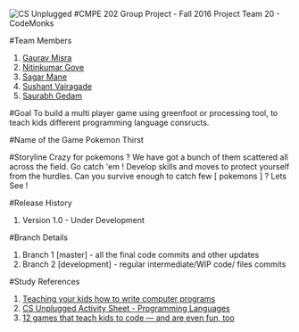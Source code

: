 ![CS Unplugged](http://csedadmin.webfactional.com/wp-content/uploads/2015/02/logo-330h-880w.png)
#CMPE 202 Group Project - Fall 2016
Project Team 20 - CodeMonks

#Team Members
1. [Gaurav Misra](https://github.com/GauravMisraSE)
2. [Nitinkumar Gove](https://github.com/Nitinkumar-Gove)
3. [Sagar Mane](https://github.com/Sagar-Mane?tab=overview&from=2016-08-01&to=2016-08-31&utf8=%E2%9C%93)
4. [Sushant Vairagade](https://github.com/sjsu-sushant)
5. [Saurabh Gedam](https://github.com/saurabhgedam)

#Goal
To build a multi player game using greenfoot or processing tool, to teach kids different programming language consructs.

#Name of the Game
Pokemon Thirst

#Storyline
Crazy for pokemons ? We have got a bunch of them scattered all across the field. Go catch 'em ! Develop skills and moves to protect yourself from the hurdles. Can you survive enough to catch few [ pokemons ] ? Lets See ! 

#Release History
1. Version 1.0 - Under Development

#Branch Details
1. Branch 1 [master] - all the final code commits and other updates
2. Branch 2 [development] - regular intermediate/WIP code/ files commits 

#Study References
1. [Teaching your kids how to write computer programs](http://marshallbrain.com/kids-programming.htm)
2. [CS Unplugged Activity Sheet - Programming Languages](http://csunplugged.org/wp-content/uploads/2014/12/unplugged-12-programming_languages.pdf)
3. [12 games that teach kids to code — and are even fun, too](http://venturebeat.com/2014/06/03/12-games-that-teach-kids-to-code/)


